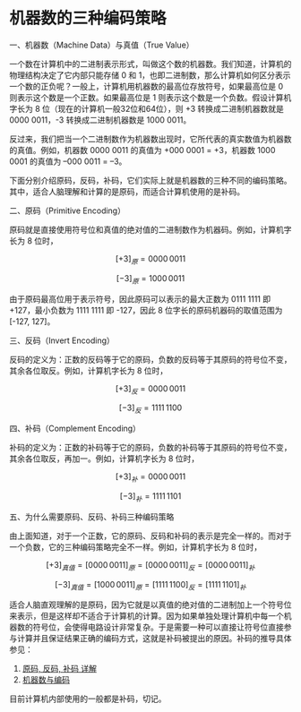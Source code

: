 # 机器数的三种编码策略



一、机器数（Machine Data）与真值（True Value）

一个数在计算机中的二进制表示形式，叫做这个数的机器数。我们知道，计算机的物理结构决定了它内部只能存储 0 和 1，也即二进制数，那么计算机如何区分表示一个数的正负呢？一般上，计算机用机器数的最高位存放符号，如果最高位是 0 则表示这个数是一个正数。如果最高位是 1 则表示这个数是一个负数。假设计算机字长为 8 位（现在的计算机一般32位和64位），则 +3 转换成二进制机器数就是 0000 0011，-3 转换成二进制机器数是 1000 0011。

反过来，我们把当一个二进制数作为机器数出现时，它所代表的真实数值为机器数的真值。例如，机器数 0000 0011 的真值为 +000 0001 = +3，机器数 1000 0001 的真值为 –000 0011 = –3。

下面分别介绍原码，反码，补码，它们实际上就是机器数的三种不同的编码策略。其中，适合人脑理解和计算的是原码，而适合计算机使用的是补码。

二、原码（Primitive Encoding）

原码就是直接使用符号位和真值的绝对值的二进制数作为机器码。例如，计算机字长为 8 位时，

$$[+3]_{原}=0000 \, 0011$$

$$[-3]_{原}=1000 \, 0011$$

由于原码最高位用于表示符号，因此原码可以表示的最大正数为 0111 1111 即 +127，最小负数为 1111 1111 即 -127，因此 8 位字长的原码机器码的取值范围为 [-127, 127]。

三、反码（Invert Encoding）

反码的定义为：正数的反码等于它的原码，负数的反码等于其原码的符号位不变，其余各位取反。例如，计算机字长为 8 位时，

$$[+3]_{反}=0000 \, 0011$$

$$[-3]_{反}=1111 \, 1100$$

四、补码（Complement Encoding）

补码的定义为：正数的补码等于它的原码，负数的补码等于其原码的符号位不变，其余各位取反，再加一。例如，计算机字长为 8 位时，

$$[+3]_{补}=0000 \, 0011$$

$$[-3]_{补}=1111 \, 1101$$

五、为什么需要原码、反码、补码三种编码策略

由上面知道，对于一个正数，它的原码、反码和补码的表示是完全一样的。而对于一个负数，它的三种编码策略完全不一样。例如，计算机字长为 8 位时，

$$[+3]_{真值}=[0000\,0011]_{原}=[0000\,0011]_{反}=[0000\,0011]_{补}$$

$$[-3]_{真值}=[1000\,0011]_{原}=[1111\,1100]_{反}=[1111\,1101]_{补}$$

适合人脑直观理解的是原码，因为它就是以真值的绝对值的二进制加上一个符号位来表示，但是这样却不适合于计算机的计算。因为如果单独处理计算机中每一个机器数的符号位，会使得电路设计非常复杂。于是需要一种可以直接让符号位直接参与计算并且保证结果正确的编码方式，这就是补码被提出的原因。补码的推导具体参见：

 1. [原码, 反码, 补码 详解][1]
 2. [机器数与编码][2]

目前计算机内部使用的一般都是补码，切记。

  [1]: https://www.cnblogs.com/zhangziqiu/archive/2011/03/30/ComputerCode.html
  [2]: http://www.tup.com.cn/upload/books/yz/026562-01.pdf

